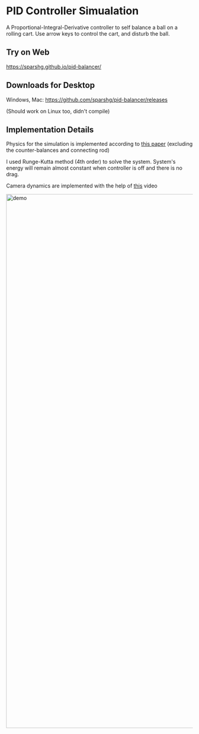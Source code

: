 # PID Controller Simualation
A Proportional-Integral-Derivative controller to self balance a ball on a rolling cart. Use arrow keys to control the cart, and disturb the ball.

## Try on Web
https://sparshg.github.io/pid-balancer/

## Downloads for Desktop

Windows, Mac: https://github.com/sparshg/pid-balancer/releases

(Should work on Linux too, didn't compile)


## Implementation Details

Physics for the simulation is implemented according to [this paper](https://www.academia.edu/76867878/Swing_up_and_positioning_control_of_an_inverted_wheeled_cart_pendulum_system_with_chaotic_balancing_motions) (excluding the counter-balances and connecting rod)

I used Runge-Kutta method (4th order) to solve the system. System's energy will remain almost constant when controller is off and there is no drag.

Camera dynamics are implemented with the help of [this](https://www.youtube.com/watch?v=KPoeNZZ6H4s) video

<img width="1440" alt="demo" src="https://github.com/user-attachments/assets/6c44b9cd-5ed8-4dcf-99cf-d84df6c64af7">
